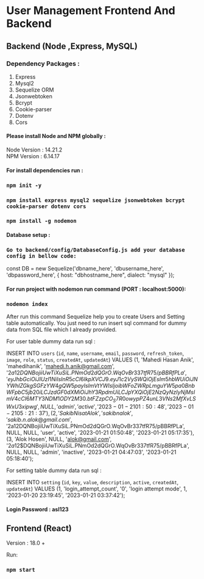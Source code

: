 # User Management Frontend And Backend
## Backend (Node ,Express, MySQL)
### Dependency Packages :
1. Express
2. Mysql2
3. Sequelize ORM
4. Jsonwebtoken
5. Bcrypt
6. Cookie-parser
7. Dotenv
8. Cors

#### Please install Node and NPM globally :

Node Version : 14.21.2\
NPM Version  : 6.14.17

#### For install dependencies run :
### `npm init -y`
### `npm install express mysql2 sequelize jsonwebtoken bcrypt cookie-parser dotenv cors`
### `npm install -g nodemon`

#### Database setup :
### `Go to backend/config/DatabaseConfig.js add your database config in bellow code:`

const DB = new Sequelize('dbname_here', 'dbusername_here', 'dbpassword_here', {
host: "dbhostname_here",
dialect: "mysql"
});

#### For run project with nodemon run command (PORT : localhost:5000):
### `nodemon index`
After run this command Sequelize help you to create Users and Setting table automatically. You just need to run insert sql command for dummy data from SQL file which I already provided.

For user table dummy data run sql :

INSERT INTO `users` (`id`, `name`, `username`, `email`, `password`, `refresh_token`, `image`, `role`, `status`, `createdAt`, `updatedAt`) VALUES
(1, 'Mahedi Hasan Anik', 'mahedihanik', 'mahedi.h.anik@gmail.com', '$2a$12$DQNBojiiUwTiXuSiL.PNmOd2dQGrO.WqOvBr337tfR75/pBBRfPLa', 'eyJhbGciOiJIUzI1NiIsInR5cCI6IkpXVCJ9.eyJ1c2VySWQiOjEsIm5hbWUiOiJNYWhlZGkgSGFzYW4gQW5payIsImVtYWlsIjoibWFoZWRpLmguYW5pa0BnbWFpbC5jb20iLCJzdGF0dXMiOiJhY3RpdmUiLCJpYXQiOjE2NzQyNzIyNjMsImV4cCI6MTY3NDM1ODY2M30.btFZzpCO_S7R0owypPZ4unL3VNs2MfXvLSWxU3xipwg', NULL, 'admin', 'active', '2023-01-21 01:50:48', '2023-01-21 05:21:37'),
(2, 'Sakib Nisat Alok', 'sakibnalok', 'sakib.n.alok@gmail.com', '$2a$12$DQNBojiiUwTiXuSiL.PNmOd2dQGrO.WqOvBr337tfR75/pBBRfPLa', NULL, NULL, 'user', 'active', '2023-01-21 01:50:48', '2023-01-21 05:17:35'),
(3, 'Alok Hosen', NULL, 'alok@gmail.com', '$2a$12$DQNBojiiUwTiXuSiL.PNmOd2dQGrO.WqOvBr337tfR75/pBBRfPLa', NULL, NULL, 'admin', 'inactive', '2023-01-21 04:47:03', '2023-01-21 05:18:40');

For setting table dummy data run sql :

INSERT INTO `setting` (`id`, `key`, `value`, `description`, `active`, `createdAt`, `updatedAt`) VALUES
(1, 'login_attempt_count', '0', 'login attempt mode', 1, '2023-01-20 23:19:45', '2023-01-21 03:37:42');

#### Login Password : asl123

## Frontend (React)

Version : 18.0 +

Run:
### `npm start`
